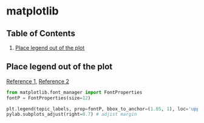 # matplotlib

## Table of Contents
1. [Place legend out of the plot](#place-legend-out-of-the-plot)

## Place legend out of the plot
[Reference 1](http://symfoware.blog68.fc2.com/blog-entry-1418.html), [Reference 2](http://stackoverflow.com/questions/4700614/how-to-put-the-legend-out-of-the-plot)
```python
from matplotlib.font_manager import FontProperties
fontP = FontProperties(size=12)

plt.legend(topic_labels, prop=fontP, bbox_to_anchor=(1.05, 1), loc='upper left', borderaxespad=0)
pylab.subplots_adjust(right=0.7) # adjist margin
```
